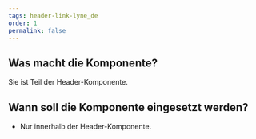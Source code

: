 ```yaml
---
tags: header-link-lyne_de
order: 1
permalink: false
---
```


## Was macht die Komponente?
Sie ist Teil der Header-Komponente.

## Wann soll die Komponente eingesetzt werden?
* Nur innerhalb der Header-Komponente.